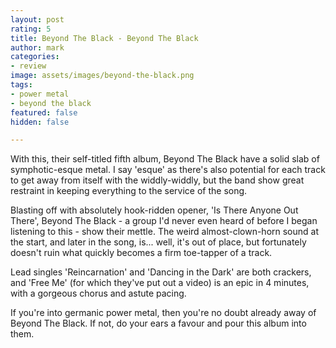 ```yaml
---
layout: post
rating: 5
title: Beyond The Black - Beyond The Black
author: mark
categories:
- review
image: assets/images/beyond-the-black.png
tags:
- power metal
- beyond the black
featured: false
hidden: false

---
```

With this, their self-titled fifth album, Beyond The Black have a solid slab of symphotic-esque metal. I say 'esque' as there's also potential for each track to get away from itself with the widdly-widdly, but the band show great restraint in keeping everything to the service of the song.

Blasting off with absolutely hook-ridden opener, 'Is There Anyone Out There', Beyond The Black - a group I'd never even heard of before I began listening to this - show their mettle. The weird almost-clown-horn sound at the start, and later in the song, is... well, it's out of place, but fortunately doesn't ruin what quickly becomes a firm toe-tapper of a track.

Lead singles 'Reincarnation' and 'Dancing in the Dark' are both crackers, and 'Free Me' (for which they've put out a video) is an epic in 4 minutes, with a gorgeous chorus and astute pacing.

If you're into germanic power metal, then you're no doubt already away of Beyond The Black. If not, do your ears a favour and pour this album into them.